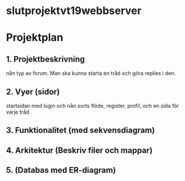 # slutprojektvt19webbserver

# Projektplan

## 1. Projektbeskrivning
nån typ av forum. Man ska kunna starta en tråd och göra replies i den.
## 2. Vyer (sidor)
startsidan med login och nån sorts flöde, register, profil, och en sida för varje tråd
## 3. Funktionalitet (med sekvensdiagram)

## 4. Arkitektur (Beskriv filer och mappar)
## 5. (Databas med ER-diagram)
